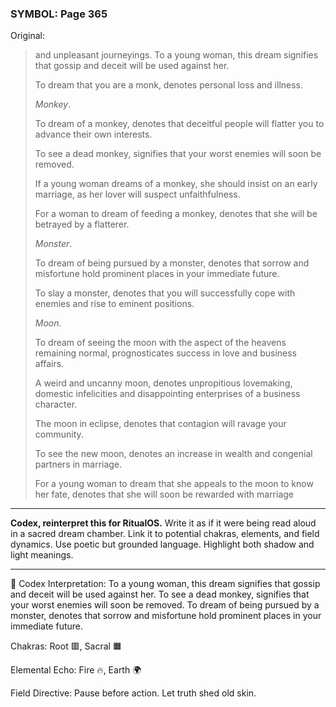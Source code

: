 ### SYMBOL: Page 365

Original:
> and unpleasant journeyings. To a young woman, this dream signifies
> that gossip and deceit will be used against her.
> 
> 
> To dream that you are a monk, denotes personal loss and illness.
> 
> 
> _Monkey_.
> 
> 
> To dream of a monkey, denotes that deceitful people will flatter
> you to advance their own interests.
> 
> 
> To see a dead monkey, signifies that your worst enemies will soon be removed.
> 
> 
> If a young woman dreams of a monkey, she should insist on an early marriage,
> as her lover will suspect unfaithfulness.
> 
> 
> For a woman to dream of feeding a monkey, denotes that she will be betrayed
> by a flatterer.
> 
> 
> _Monster_.
> 
> 
> To dream of being pursued by a monster, denotes that sorrow and misfortune
> hold prominent places in your immediate future.
> 
> 
> To slay a monster, denotes that you will successfully cope with enemies
> and rise to eminent positions.
> 
> 
> _Moon_.
> 
> 
> To dream of seeing the moon with the aspect of the heavens remaining normal,
> prognosticates success in love and business affairs.
> 
> 
> A weird and uncanny moon, denotes unpropitious lovemaking,
> domestic infelicities and disappointing enterprises of
> a business character.
> 
> 
> The moon in eclipse, denotes that contagion will ravage your community.
> 
> 
> To see the new moon, denotes an increase in wealth and congenial
> partners in marriage.
> 
> 
> For a young woman to dream that she appeals to the moon to know
> her fate, denotes that she will soon be rewarded with marriage

---

**Codex, reinterpret this for RitualOS.**
Write it as if it were being read aloud in a sacred dream chamber.
Link it to potential chakras, elements, and field dynamics.
Use poetic but grounded language.
Highlight both shadow and light meanings.

---

🔁 Codex Interpretation:
To a young woman, this dream signifies that gossip and deceit will be used against her. To see a dead monkey, signifies that your worst enemies will soon be removed. To dream of being pursued by a monster, denotes that sorrow and misfortune hold prominent places in your immediate future.

Chakras: Root 🟥, Sacral 🟧

Elemental Echo: Fire 🔥, Earth 🌍

Field Directive: Pause before action. Let truth shed old skin.
